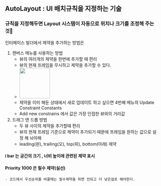 ## AutoLayout : UI 배치규칙을 지정하는 기술

### 규칙을 지정해두면 Layout 시스템이 자동으로 위치나 크기를 조정해 주는 것

인터페이스 빌더에서 제약을 추가하는 방법은

1. 캔버스 메뉴를 사용하는 방법
   - 뷰의 여러개의 제약을 한번에 추가할 때 편리
   - 뷰의 현재 프레임을 무시하고 제약을 추가할 수 있다.
   - <img src = "../images/canvasmenu.png" width="100px">
   - 제약을 이미 해둔 상태에서 새로 업데이트 하고 싶으면 4번째 메뉴의 Update Constraint Constants
   - Add new constrains 에서 값은 가장 인접한 뷰와의 거리값
2. 드래그 앤 드롭 방법
   - 두 뷰 사이의 제약을 추가할때 편리
   - 뷰의 현재 프레임 기준으로 제약이 추가되기 때문에 프레임을 원하는 값으로 설정 해 놔야해
   - leading(왼), trailing(오), top(위), bottom(아래) 제약

#### i bar 는 공간의 크기 , 너비 높이에 관련된 제약 표시

#### Priority 1000 은 필수 제약(실선)

    - 코드에서 우선순위를 바꿀때는 필수제약을 하면 안되고 더 낮은걸로 해야한다.
